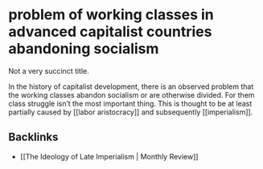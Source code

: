 # problem of working classes in advanced capitalist countries abandoning socialism

Not a very succinct title.

In the history of capitalist development, there is an observed problem that the working classes abandon socialism or are otherwise divided. For them class struggle isn&rsquo;t the most important thing. This is thought to be at least partially caused by [[labor aristocracy]] and subsequently [[imperialism]].


## Backlinks

-   [[The Ideology of Late Imperialism | Monthly Review]]
